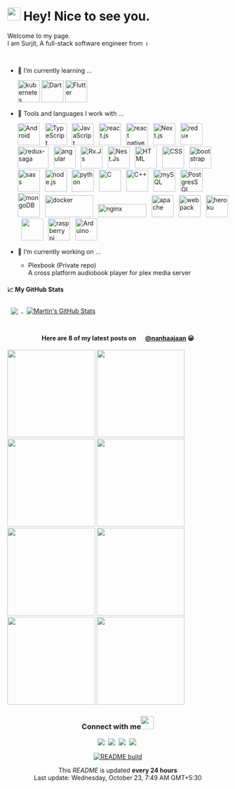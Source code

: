 <!--
**SurjitSahoo/surjitsahoo** is a ✨ _special_ ✨ repository because its `README.md` (this file) appears on your GitHub profile.

Here are some ideas to get you started:

- 🔭 I’m currently working on ...
- 🌱 I’m currently learning ...
- 👯 I’m looking to collaborate on ...
- 🤔 I’m looking for help with ...
- 💬 Ask me about ...
- 📫 How to reach me: ...
- 😄 Pronouns: ...
- ⚡ Fun fact: ...
-->

<h1><img src="https://emojis.slackmojis.com/emojis/images/1531849430/4246/blob-sunglasses.gif?1531849430" width="30"/> Hey! Nice to see you.</h1>

Welcome to my page.  
I am Surjit, A full-stack software engineer from&nbsp;
<img src="https://upload.wikimedia.org/wikipedia/en/thumb/4/41/Flag_of_India.svg/1200px-Flag_of_India.svg.png" height="11" title="India">

<br/>

- 🌱 I’m currently learning ...

  <img src="https://cdn.worldvectorlogo.com/logos/kubernets.svg" alt="kubernetes" title="Kubernetes" width="50" height="50" />
  <img src="https://cdn.worldvectorlogo.com/logos/dart.svg" alt="Dart" title="Dart" width="50" height="50" />
  <img src="https://cdn.worldvectorlogo.com/logos/flutter.svg" alt="Flutter" title="Flutter" width="50" height="50" />

- 🧰 Tools and languages I work with ...

  <img src="https://cdn.worldvectorlogo.com/logos/android.svg" alt="Android" title="Android" width="50" height="50" > &nbsp;
  <img src="https://cdn.worldvectorlogo.com/logos/typescript.svg" alt="TypeScript" title="TypeScript" width="50" height="50" > &nbsp;
  <img src="https://cdn.worldvectorlogo.com/logos/logo-javascript.svg" alt="JavaScript" title="JavaScript" width="50" height="50" > &nbsp;
  <img src="https://cdn.worldvectorlogo.com/logos/react-2.svg" alt="react.js" title="React.Js" width="50" height="50" > &nbsp;
  <img src="https://cdn.worldvectorlogo.com/logos/react-native-firebase-1.svg" alt="react native" title= "React Native" width="50" height="50" > &nbsp;
  <img src="https://res.cloudinary.com/startup-grind/image/upload/c_fill,dpr_2.0,f_auto,g_center,h_1080,q_100,w_1080/v1/gcs/platform-data-dsc/events/nextjs-boilerplate-logo.png" alt="Next.js" title= "Next.JS" width="50" height="50" > &nbsp;
  <img src="https://cdn.worldvectorlogo.com/logos/redux.svg" alt="redux" title="Redux" width="50" height="50" > &nbsp;
  <img src="https://cdn.worldvectorlogo.com/logos/redux-saga.svg" alt="redux-saga" title="Redux Saga" width="70" height="50" > &nbsp;
  <img src="https://cdn.worldvectorlogo.com/logos/angular-icon-1.svg" alt="angular" title="Angular" width="50" height="50" > &nbsp;
  <img src="https://cdn.worldvectorlogo.com/logos/rxjs-1.svg" alt="Rx.Js" title="Rx.Js" width="50" height="50" > &nbsp;
  <img src="https://cdn.worldvectorlogo.com/logos/nestjs.svg" alt="Nest.Js" title="Nest.Js" width="50" height="50" > &nbsp;
  <img src="https://cdn.jsdelivr.net/gh/devicons/devicon/icons/html5/html5-original.svg" alt="HTML" title="HTML" width="50" height="50" > &nbsp;
  <img src="https://cdn.jsdelivr.net/gh/devicons/devicon/icons/css3/css3-original.svg" alt="CSS" title="CSS" width="50" height="50" > &nbsp;
  <img src="https://cdn.worldvectorlogo.com/logos/bootstrap-4.svg" alt="bootstrap" title="Bootstrap" width="50" height="50" > &nbsp;
  <img src="https://cdn.worldvectorlogo.com/logos/sass-1.svg" alt="sass" title="Sass" width="50" height="50" > &nbsp;
  <img src="https://cdn.worldvectorlogo.com/logos/nodejs-icon.svg" alt="node.js" title="Node.Js" width="50" height="50" > &nbsp;
  <img src="https://cdn.worldvectorlogo.com/logos/python-5.svg" alt="python" title="Python" width="50" height="50" > &nbsp;
  <img src="https://cdn.jsdelivr.net/gh/devicons/devicon/icons/c/c-original.svg" alt="C" title="C" width="50" height="50" > &nbsp;
  <img src="https://cdn.worldvectorlogo.com/logos/c.svg" alt="C++" title="C++" width="50" height="50" > &nbsp;
  <img src="https://cdn.worldvectorlogo.com/logos/mysql-6.svg" alt="mySQL" title="MySQL" width="50" height="50" > &nbsp;
  <img src="https://cdn.worldvectorlogo.com/logos/postgresql.svg" alt="PostgresSQL" title="PostgresSQL" width="50" height="50" > &nbsp;
  <img src="https://cdn.worldvectorlogo.com/logos/mongodb-icon-1.svg" alt="mongoDB" title="MongoDB" width="50" height="55" > &nbsp;
  <img src="https://cdn.worldvectorlogo.com/logos/docker-3.svg" alt="docker" title="Docker" width="110" height="50" > &nbsp;
  <img src="https://cdn.worldvectorlogo.com/logos/nginx.svg" alt="nginx" title="nginx" width="110" height="30" > &nbsp;
  <img src="https://cdn.jsdelivr.net/gh/devicons/devicon/icons/apache/apache-original-wordmark.svg" alt="apache" title="apache" width="50" height="50" > &nbsp;
  <img src="https://cdn.worldvectorlogo.com/logos/webpack-icon.svg" alt="webpack" title="Webpack" width="50" height="50" > &nbsp;
  <img src="https://cdn.worldvectorlogo.com/logos/heroku-4.svg" alt="heroku" title="heroku" width="50" height="50" > &nbsp;
  <img src="https://cdn.worldvectorlogo.com/logos/git-icon.svg" alt="" title="git" width="50" height="50" > &nbsp;
  <img src="https://cdn.worldvectorlogo.com/logos/raspberry-pi.svg" alt="raspberry pi" title="Raspberry Pi" width="50" height="50" > &nbsp;
  <img src="https://cdn.jsdelivr.net/gh/devicons/devicon/icons/arduino/arduino-original-wordmark.svg" alt="Arduino" title="Arduino" width="50" height="50" > &nbsp;
  <!-- <img src="" alt="" width="50" height="50" > &nbsp; -->

- 🔭 I’m currently working on ...
  - Plexbook (Private repo)  
    A cross platform audiobook player for plex media server

#### &#x1f4c8; My GitHub Stats

<a href="https://github.com/surjitsahoo">
  <img align="center" style="margin:0.5rem" src="https://github-readme-stats.vercel.app/api/top-langs/?username=surjitsahoo&langs_count=3&hide=html,css&title_color=ffffff&text_color=c9cacc&icon_color=4AB197&bg_color=1A2B34" />
</a>

<a href="https://github.com/surjitsahoo">
  <img align="center" style="margin:0.5rem" src="https://github-readme-stats.vercel.app/api?username=surjitsahoo&show_icons=true&line_height=27&count_private=true&title_color=ffffff&text_color=c9cacc&icon_color=4AB097&bg_color=1A2B34" alt="Martin's GitHub Stats" />
</a>

<br/>
<br/>

<h4 align="center">Here are 8 of my latest posts on
<img src="https://cdn.worldvectorlogo.com/logos/instagram-2016-5.svg" height="14" />
<a href="https://www.instagram.com/nanhaajaan/">@nanhaajaan</a> 
😀</h4>

<p>
<img src="" width="200">
<img src="" width="200">
<img src="" width="200">
<img src="" width="200">
<img src="" width="200">
<img src="" width="200">
<img src="" width="200">
<img src="" width="200">
</p>

<div align='center'>
<h3>Connect with me<img src="https://emojis.slackmojis.com/emojis/images/1536351075/4594/blob-wave.gif?1536351075" width="30"> </h3>

[![](https://img.shields.io/badge/Twitter-1DA1F2?style=for-the-badge&logo=twitter&logoColor=white)](https://twitter.com/nanha_jaan)&nbsp;
[![](https://img.shields.io/badge/LinkedIn-0077B5?style=for-the-badge&logo=linkedin&logoColor=white)](https://www.linkedin.com/in/surjitsahoo)&nbsp;
[![](https://img.shields.io/badge/Instagram-E4405F?style=for-the-badge&logo=instagram&logoColor=white)](https://www.instagram.com/nanhaajaan/)&nbsp;
[![](https://img.shields.io/badge/Facebook-1877F2?style=for-the-badge&logo=facebook&logoColor=white)](https://www.facebook.com/surjit.sahoo.3576/)&nbsp;

[![README build](https://github.com/SurjitSahoo/surjitsahoo/actions/workflows/main.yaml/badge.svg)](https://github.com/SurjitSahoo/surjitsahoo/actions/workflows/main.yaml)

<p>This <i>README</i> is updated <b>every 24 hours</b><br/>
Last update: Wednesday, October 23, 7:49 AM GMT+5:30</p>
</div>
